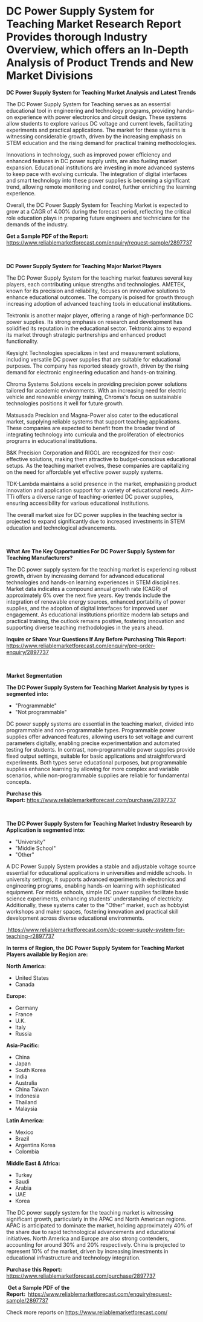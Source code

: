 <p><h1>DC Power Supply System for Teaching Market Research Report Provides thorough Industry Overview, which offers an In-Depth Analysis of Product Trends and New Market Divisions</h1></p><p><strong>DC Power Supply System for Teaching Market Analysis and Latest Trends</strong></p>
<p><p>The DC Power Supply System for Teaching serves as an essential educational tool in engineering and technology programs, providing hands-on experience with power electronics and circuit design. These systems allow students to explore various DC voltage and current levels, facilitating experiments and practical applications. The market for these systems is witnessing considerable growth, driven by the increasing emphasis on STEM education and the rising demand for practical training methodologies. </p><p>Innovations in technology, such as improved power efficiency and enhanced features in DC power supply units, are also fueling market expansion. Educational institutions are investing in more advanced systems to keep pace with evolving curricula. The integration of digital interfaces and smart technology into these power supplies is becoming a significant trend, allowing remote monitoring and control, further enriching the learning experience. </p><p>Overall, the DC Power Supply System for Teaching Market is expected to grow at a CAGR of 4.00% during the forecast period, reflecting the critical role education plays in preparing future engineers and technicians for the demands of the industry.</p></p>
<p><strong>Get a Sample PDF of the Report:&nbsp;</strong> <a href="https://www.reliablemarketforecast.com/enquiry/request-sample/2897737?utm_campaign=3170&utm_medium=2&utm_source=Github&utm_content=ia&utm_term=15032025&utm_id=dc-power-supply-system-for-teaching">https://www.reliablemarketforecast.com/enquiry/request-sample/2897737</a></p>
<p>&nbsp;</p>
<p><strong>DC Power Supply System for Teaching Major Market Players</strong></p>
<p><p>The DC Power Supply System for the teaching market features several key players, each contributing unique strengths and technologies. AMETEK, known for its precision and reliability, focuses on innovative solutions to enhance educational outcomes. The company is poised for growth through increasing adoption of advanced teaching tools in educational institutions.</p><p>Tektronix is another major player, offering a range of high-performance DC power supplies. Its strong emphasis on research and development has solidified its reputation in the educational sector. Tektronix aims to expand its market through strategic partnerships and enhanced product functionality.</p><p>Keysight Technologies specializes in test and measurement solutions, including versatile DC power supplies that are suitable for educational purposes. The company has reported steady growth, driven by the rising demand for electronic engineering education and hands-on training.</p><p>Chroma Systems Solutions excels in providing precision power solutions tailored for academic environments. With an increasing need for electric vehicle and renewable energy training, Chroma's focus on sustainable technologies positions it well for future growth.</p><p>Matsusada Precision and Magna-Power also cater to the educational market, supplying reliable systems that support teaching applications. These companies are expected to benefit from the broader trend of integrating technology into curricula and the proliferation of electronics programs in educational institutions.</p><p>B&K Precision Corporation and RIGOL are recognized for their cost-effective solutions, making them attractive to budget-conscious educational setups. As the teaching market evolves, these companies are capitalizing on the need for affordable yet effective power supply systems.</p><p>TDK-Lambda maintains a solid presence in the market, emphasizing product innovation and application support for a variety of educational needs. Aim-TTi offers a diverse range of teaching-oriented DC power supplies, ensuring accessibility for various educational institutions.</p><p>The overall market size for DC power supplies in the teaching sector is projected to expand significantly due to increased investments in STEM education and technological advancements.</p></p>
<p>&nbsp;</p>
<p><strong>What Are The Key Opportunities For DC Power Supply System for Teaching Manufacturers?</strong></p>
<p><p>The DC power supply system for the teaching market is experiencing robust growth, driven by increasing demand for advanced educational technologies and hands-on learning experiences in STEM disciplines. Market data indicates a compound annual growth rate (CAGR) of approximately 6% over the next five years. Key trends include the integration of renewable energy sources, enhanced portability of power supplies, and the adoption of digital interfaces for improved user engagement. As educational institutions prioritize modern lab setups and practical training, the outlook remains positive, fostering innovation and supporting diverse teaching methodologies in the years ahead.</p></p>
<p><strong>Inquire or Share Your Questions If Any Before Purchasing This Report:</strong> <a href="https://www.reliablemarketforecast.com/enquiry/pre-order-enquiry/2897737?utm_campaign=3170&utm_medium=2&utm_source=Github&utm_content=ia&utm_term=15032025&utm_id=dc-power-supply-system-for-teaching">https://www.reliablemarketforecast.com/enquiry/pre-order-enquiry/2897737</a></p>
<p>&nbsp;</p>
<p><strong>Market Segmentation</strong></p>
<p><strong>The DC Power Supply System for Teaching Market Analysis by types is segmented into:</strong></p>
<p><ul><li>"Programmable"</li><li>"Not programmable"</li></ul></p>
<p><p>DC power supply systems are essential in the teaching market, divided into programmable and non-programmable types. Programmable power supplies offer advanced features, allowing users to set voltage and current parameters digitally, enabling precise experimentation and automated testing for students. In contrast, non-programmable power supplies provide fixed output settings, suitable for basic applications and straightforward experiments. Both types serve educational purposes, but programmable supplies enhance learning by allowing for more complex and variable scenarios, while non-programmable supplies are reliable for fundamental concepts.</p></p>
<p><strong>Purchase this Report:&nbsp;</strong><a href="https://www.reliablemarketforecast.com/purchase/2897737?utm_campaign=3170&utm_medium=2&utm_source=Github&utm_content=ia&utm_term=15032025&utm_id=dc-power-supply-system-for-teaching">https://www.reliablemarketforecast.com/purchase/2897737</a></p>
<p>&nbsp;</p>
<p><strong>The DC Power Supply System for Teaching Market Industry Research by Application is segmented into:</strong></p>
<p><ul><li>"University"</li><li>"Middle School"</li><li>"Other"</li></ul></p>
<p><p>A DC Power Supply System provides a stable and adjustable voltage source essential for educational applications in universities and middle schools. In university settings, it supports advanced experiments in electronics and engineering programs, enabling hands-on learning with sophisticated equipment. For middle schools, simple DC power supplies facilitate basic science experiments, enhancing students' understanding of electricity. Additionally, these systems cater to the "Other" market, such as hobbyist workshops and maker spaces, fostering innovation and practical skill development across diverse educational environments.</p></p>
<p><a href="https://www.reliablemarketforecast.com/dc-power-supply-system-for-teaching-r2897737?utm_campaign=3170&utm_medium=2&utm_source=Github&utm_content=ia&utm_term=15032025&utm_id=dc-power-supply-system-for-teaching">&nbsp;https://www.reliablemarketforecast.com/dc-power-supply-system-for-teaching-r2897737</a></p>
<p><strong>In terms of Region, the DC Power Supply System for Teaching Market Players available by Region are:</strong></p>
<p>
    <p> <strong> North America: </strong>
        <ul>
            <li>United States</li>
            <li>Canada</li>
        </ul>
        </p> 
    <p> <strong> Europe: </strong>
        <ul>
            <li>Germany</li>
            <li>France</li>
            <li>U.K.</li>
            <li>Italy</li>
            <li>Russia</li>
        </ul>
        </p> 
    <p> <strong> Asia-Pacific: </strong>
        <ul>
            <li>China</li>
            <li>Japan</li>
            <li>South Korea</li>
            <li>India</li>
            <li>Australia</li>
            <li>China Taiwan</li>
            <li>Indonesia</li>
            <li>Thailand</li>
            <li>Malaysia</li>
        </ul>
        </p> 
    <p> <strong> Latin America: </strong>
        <ul>
            <li>Mexico</li>
            <li>Brazil</li>
            <li>Argentina Korea</li>
            <li>Colombia</li>
        </ul>
        </p> 
    <p> <strong> Middle East & Africa: </strong>
        <ul>
            <li>Turkey</li>
            <li>Saudi</li>
            <li>Arabia</li>
            <li>UAE</li>
            <li>Korea</li>
        </ul>
    </p>
    </p>
<p><p>The DC power supply system for the teaching market is witnessing significant growth, particularly in the APAC and North American regions. APAC is anticipated to dominate the market, holding approximately 40% of the share due to rapid technological advancements and educational initiatives. North America and Europe are also strong contenders, accounting for around 30% and 20% respectively. China is projected to represent 10% of the market, driven by increasing investments in educational infrastructure and technology integration.</p></p>
<p><strong>Purchase this Report: </strong><a href="https://www.reliablemarketforecast.com/purchase/2897737?utm_campaign=3170&utm_medium=2&utm_source=Github&utm_content=ia&utm_term=15032025&utm_id=dc-power-supply-system-for-teaching">https://www.reliablemarketforecast.com/purchase/2897737</a></p>
<p>&nbsp;<strong>Get a Sample PDF of the Report:&nbsp;&nbsp;</strong><a href="https://www.reliablemarketforecast.com/enquiry/request-sample/2897737?utm_campaign=3170&utm_medium=2&utm_source=Github&utm_content=ia&utm_term=15032025&utm_id=dc-power-supply-system-for-teaching">https://www.reliablemarketforecast.com/enquiry/request-sample/2897737</a></p>
<p><strong></strong></p>
<p>Check more reports on <a href="https://www.reliablemarketforecast.com/?utm_campaign=3170&utm_medium=2&utm_source=Github&utm_content=ia&utm_term=15032025&utm_id=dc-power-supply-system-for-teaching">https://www.reliablemarketforecast.com/</a></p>